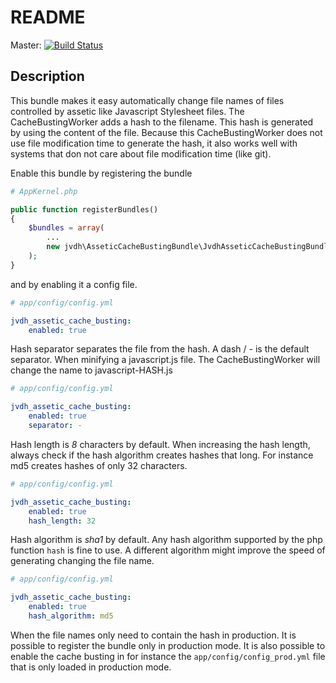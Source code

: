 README
======

Master: [![Build Status](https://travis-ci.org/jeroenvdheuvel/assetic-cache-busting-worker-bundle.svg?branch=master)](https://travis-ci.org/jeroenvdheuvel/assetic-cache-busting-worker-bundle)

Description
-----------
This bundle makes it easy automatically change file names of files controlled by assetic like Javascript Stylesheet files.
The CacheBustingWorker adds a hash to the filename. This hash is generated by using the content of the file.
Because this CacheBustingWorker does not use file modification time to generate the hash, it also works well with systems
that don not care about file modification time (like git).

Enable this bundle by registering the bundle
```php
# AppKernel.php

public function registerBundles()
{
    $bundles = array(
        ...
        new jvdh\AsseticCacheBustingBundle\JvdhAsseticCacheBustingBundle()
    );
}
```

and by enabling it a config file.
```yml
# app/config/config.yml

jvdh_assetic_cache_busting:
    enabled: true
```

Hash separator separates the file from the hash. A dash / *-* is the default separator. When minifying a javascript.js
file. The CacheBustingWorker will change the name to javascript-HASH.js
```yml
# app/config/config.yml

jvdh_assetic_cache_busting:
    enabled: true
    separator: -
```

Hash length is *8* characters by default. When increasing the hash length, always check if the hash algorithm creates
hashes that long. For instance md5 creates hashes of only 32 characters.
```yml
# app/config/config.yml

jvdh_assetic_cache_busting:
    enabled: true
    hash_length: 32
```

Hash algorithm is *sha1* by default. Any hash algorithm supported by the php function `hash` is fine to use. A different
algorithm might improve the speed of generating changing the file name.

```yml
# app/config/config.yml

jvdh_assetic_cache_busting:
    enabled: true
    hash_algorithm: md5
```

When the file names only need to contain the hash in production. It is possible to register the bundle only in production
mode. It is also possible to enable the cache busting in for instance the `app/config/config_prod.yml` file that is only
loaded in production mode.
